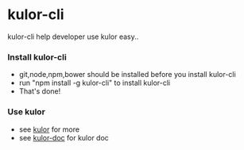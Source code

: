 # kulor-cli
kulor-cli help developer use kulor easy..

### Install kulor-cli
  - git,node,npm,bower should be installed before you install kulor-cli
  - run "npm install -g kulor-cli"  to install kulor-cli
  - That's done!

### Use kulor
  - see [kulor](https://github.com/nihaox1/kulor) for more
  - see [kulor-doc](http://nihaox1.github.io/kulor-doc/) for kulor doc
